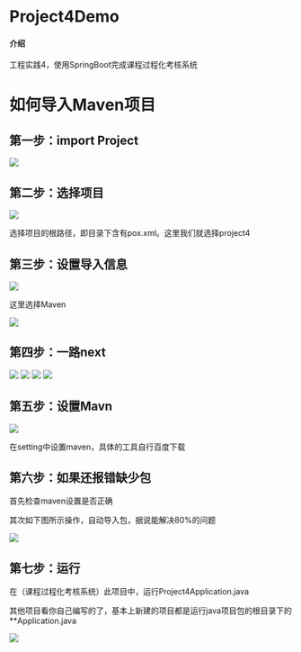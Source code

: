 # Project4Demo

#### 介绍
工程实践4，使用SpringBoot完成课程过程化考核系统



# **如何导入Maven项目**



## 第一步：import Project

![](https://ahaohe-1258928898.cos.ap-chengdu.myqcloud.com/blog/intellijIdea/import1.png)



## 第二步：选择项目

![](https://ahaohe-1258928898.cos.ap-chengdu.myqcloud.com/blog/intellijIdea/importProject.png)

选择项目的根路径，即目录下含有pox.xml。这里我们就选择project4



## 第三步：设置导入信息

![](https://ahaohe-1258928898.cos.ap-chengdu.myqcloud.com/blog/intellijIdea/importProject1.png)

这里选择Maven



![](https://ahaohe-1258928898.cos.ap-chengdu.myqcloud.com/blog/intellijIdea/import3.png)



## 第四步：一路next

![](https://ahaohe-1258928898.cos.ap-chengdu.myqcloud.com/blog/intellijIdea/import4.png)
![](https://ahaohe-1258928898.cos.ap-chengdu.myqcloud.com/blog/intellijIdea/import5.png)
![](https://ahaohe-1258928898.cos.ap-chengdu.myqcloud.com/blog/intellijIdea/importProject2.png)
![](https://ahaohe-1258928898.cos.ap-chengdu.myqcloud.com/blog/intellijIdea/import6.png)



## 第五步：设置Mavn

![](https://ahaohe-1258928898.cos.ap-chengdu.myqcloud.com/blog/intellijIdea/Maven.png)

在setting中设置maven，具体的工具自行百度下载



## 第六步：如果还报错缺少包

首先检查maven设置是否正确



其次如下图所示操作，自动导入包，据说能解决80%的问题

![](https://ahaohe-1258928898.cos.ap-chengdu.myqcloud.com/blog/intellijIdea/Maven3.png)



## 第七步：运行

在（课程过程化考核系统）此项目中，运行Project4Application.java

其他项目看你自己编写的了，基本上新建的项目都是运行java项目包的根目录下的**Application.java

![](https://ahaohe-1258928898.cos.ap-chengdu.myqcloud.com/blog/intellijIdea/run.PNG)